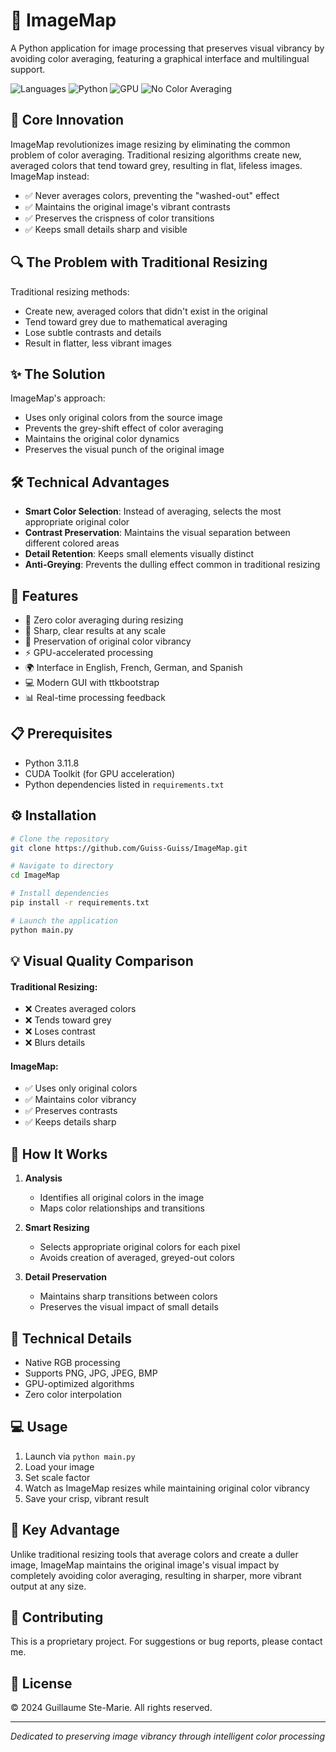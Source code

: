 # 🎨 ImageMap

A Python application for image processing that preserves visual vibrancy by avoiding color averaging, featuring a graphical interface and multilingual support.

![Languages](https://img.shields.io/badge/Languages-FR%20|%20EN%20|%20DE%20|%20ES-blue)
![Python](https://img.shields.io/badge/Python-3.11-green)
![GPU](https://img.shields.io/badge/GPU-Compatible-brightgreen)
![No Color Averaging](https://img.shields.io/badge/No%20Color%20Averaging-✓-orange)

## 🎯 Core Innovation

ImageMap revolutionizes image resizing by eliminating the common problem of color averaging. Traditional resizing algorithms create new, averaged colors that tend toward grey, resulting in flat, lifeless images. ImageMap instead:

- ✅ Never averages colors, preventing the "washed-out" effect
- ✅ Maintains the original image's vibrant contrasts
- ✅ Preserves the crispness of color transitions
- ✅ Keeps small details sharp and visible

## 🔍 The Problem with Traditional Resizing

Traditional resizing methods:
- Create new, averaged colors that didn't exist in the original
- Tend toward grey due to mathematical averaging
- Lose subtle contrasts and details
- Result in flatter, less vibrant images

## ✨ The Solution

ImageMap's approach:
- Uses only original colors from the source image
- Prevents the grey-shift effect of color averaging
- Maintains the original color dynamics
- Preserves the visual punch of the original image

## 🛠️ Technical Advantages

- **Smart Color Selection**: Instead of averaging, selects the most appropriate original color
- **Contrast Preservation**: Maintains the visual separation between different colored areas
- **Detail Retention**: Keeps small elements visually distinct
- **Anti-Greying**: Prevents the dulling effect common in traditional resizing

## 🚀 Features

- 🎨 Zero color averaging during resizing
- 📐 Sharp, clear results at any scale
- 🎯 Preservation of original color vibrancy
- ⚡ GPU-accelerated processing
- 🌍 Interface in English, French, German, and Spanish
- 💻 Modern GUI with ttkbootstrap
- 📊 Real-time processing feedback

## 📋 Prerequisites

- Python 3.11.8
- CUDA Toolkit (for GPU acceleration)
- Python dependencies listed in `requirements.txt`

## ⚙️ Installation

```bash
# Clone the repository
git clone https://github.com/Guiss-Guiss/ImageMap.git

# Navigate to directory
cd ImageMap

# Install dependencies
pip install -r requirements.txt

# Launch the application
python main.py
```

## 💡 Visual Quality Comparison

#### Traditional Resizing:
- ❌ Creates averaged colors
- ❌ Tends toward grey
- ❌ Loses contrast
- ❌ Blurs details

#### ImageMap:
- ✅ Uses only original colors
- ✅ Maintains color vibrancy
- ✅ Preserves contrasts
- ✅ Keeps details sharp

## 🔧 How It Works

1. **Analysis**
   - Identifies all original colors in the image
   - Maps color relationships and transitions

2. **Smart Resizing**
   - Selects appropriate original colors for each pixel
   - Avoids creation of averaged, greyed-out colors

3. **Detail Preservation**
   - Maintains sharp transitions between colors
   - Preserves the visual impact of small details

## 📝 Technical Details

- Native RGB processing
- Supports PNG, JPG, JPEG, BMP
- GPU-optimized algorithms
- Zero color interpolation

## 💻 Usage

1. Launch via `python main.py`
2. Load your image
3. Set scale factor
4. Watch as ImageMap resizes while maintaining original color vibrancy
5. Save your crisp, vibrant result

## 🎯 Key Advantage

Unlike traditional resizing tools that average colors and create a duller image, ImageMap maintains the original image's visual impact by completely avoiding color averaging, resulting in sharper, more vibrant output at any size.

## 🤝 Contributing

This is a proprietary project. For suggestions or bug reports, please contact me.

## 📜 License

© 2024 Guillaume Ste-Marie. All rights reserved.

---
*Dedicated to preserving image vibrancy through intelligent color processing*
